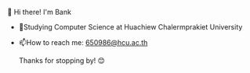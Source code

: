 👋 Hi there! I'm Bank

- 🔭Studying Computer Science at Huachiew Chalermprakiet University

- 📫How to reach me: 650986@hcu.ac.th

   Thanks for stopping by! 😊



